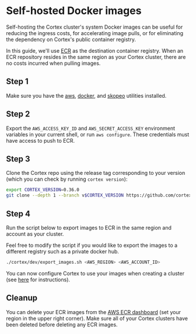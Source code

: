 # Self-hosted Docker images

Self-hosting the Cortex cluster's system Docker images can be useful for reducing the ingress costs, for accelerating image pulls, or for eliminating the dependency on Cortex's public container registry.

In this guide, we'll use [ECR](https://aws.amazon.com/ecr/) as the destination container registry. When an ECR repository resides in the same region as your Cortex cluster, there are no costs incurred when pulling images.

## Step 1

Make sure you have the [aws](https://docs.aws.amazon.com/cli/latest/userguide/install-cliv1.html), [docker](https://docs.docker.com/get-docker/), and [skopeo](https://github.com/containers/skopeo/blob/master/install.md) utilities installed.

## Step 2

Export the `AWS_ACCESS_KEY_ID` and `AWS_SECRET_ACCESS_KEY` environment variables in your current shell, or run `aws configure`. These credentials must have access to push to ECR.

## Step 3

Clone the Cortex repo using the release tag corresponding to your version (which you can check by running `cortex version`):

<!-- CORTEX_VERSION_README -->

```bash
export CORTEX_VERSION=0.36.0
git clone --depth 1 --branch v$CORTEX_VERSION https://github.com/cortexlabs/cortex.git
```

## Step 4

Run the script below to export images to ECR in the same region and account as your cluster.

Feel free to modify the script if you would like to export the images to a different registry such as a private docker hub.

```bash
./cortex/dev/export_images.sh <AWS_REGION> <AWS_ACCOUNT_ID>
```

You can now configure Cortex to use your images when creating a cluster (see [here](../management/create.md) for instructions).

## Cleanup

You can delete your ECR images from the [AWS ECR dashboard](https://console.aws.amazon.com/ecr/repositories) (set your region in the upper right corner). Make sure all of your Cortex clusters have been deleted before deleting any ECR images.
